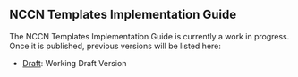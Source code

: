 ## NCCN Templates Implementation Guide

The NCCN Templates Implementation Guide is currently a work in progress.
Once it is published, previous versions will be listed here:

* [Draft](index.html): Working Draft Version
